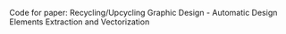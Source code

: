 Code for paper: Recycling/Upcycling Graphic Design - Automatic Design Elements Extraction and Vectorization
